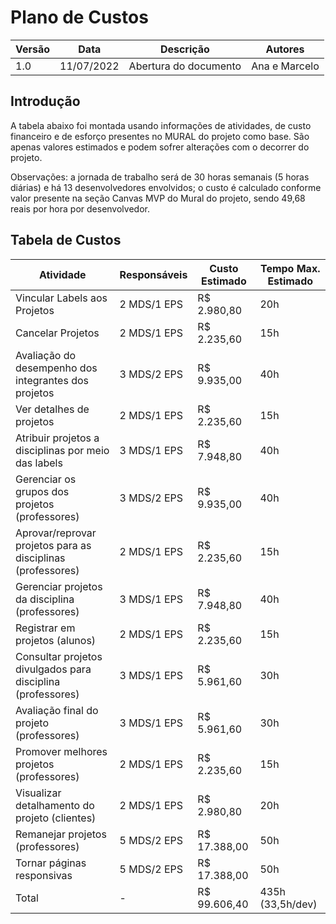 # Plano de Custos

| Versão | Data       | Descrição | Autores |
| ------ | ---------- | --------- | ------- |
| 1.0    | 11/07/2022 | Abertura do documento | Ana e Marcelo |

## Introdução

A tabela abaixo foi montada usando informações de atividades, de custo financeiro e de esforço presentes no MURAL do projeto como base. São apenas valores estimados e podem sofrer alterações com o decorrer do projeto. 

Observações: a jornada de trabalho será de 30 horas semanais (5 horas diárias) e há 13 desenvolvedores envolvidos; o custo é calculado conforme valor presente na seção Canvas MVP do Mural do projeto, sendo 49,68 reais por hora por desenvolvedor.

## Tabela de Custos

| Atividade | Responsáveis| Custo Estimado | Tempo Max. Estimado |
| ------ | ---------- | --------- | ------- |
| Vincular Labels aos Projetos | 2 MDS/1 EPS | R$ 2.980,80 | 20h |
| Cancelar Projetos | 2 MDS/1 EPS | R$ 2.235,60 | 15h |
| Avaliação do desempenho dos integrantes dos projetos | 3 MDS/2 EPS | R$ 9.935,00 | 40h |
| Ver detalhes de projetos | 2 MDS/1 EPS | R$ 2.235,60 | 15h |
| Atribuir projetos a disciplinas por meio das labels | 3 MDS/1 EPS | R$ 7.948,80 | 40h |
| Gerenciar os grupos dos projetos (professores) | 3 MDS/2 EPS | R$ 9.935,00 | 40h |
| Aprovar/reprovar projetos para as disciplinas (professores) | 2 MDS/1 EPS | R$ 2.235,60 | 15h |
| Gerenciar projetos da disciplina (professores) | 3 MDS/1 EPS | R$ 7.948,80 | 40h |
| Registrar em projetos (alunos) | 2 MDS/1 EPS | R$ 2.235,60 | 15h |
| Consultar projetos divulgados para disciplina (professores) | 3 MDS/1 EPS | R$ 5.961,60 | 30h |
| Avaliação final do projeto (professores) | 3 MDS/1 EPS | R$ 5.961,60 | 30h |
| Promover melhores projetos (professores) | 2 MDS/1 EPS | R$ 2.235,60 | 15h |
| Visualizar detalhamento do projeto (clientes) | 2 MDS/1 EPS | R$ 2.980,80 | 20h |
| Remanejar projetos (professores) | 5 MDS/2 EPS | R$ 17.388,00 | 50h |
| Tornar páginas responsivas | 5 MDS/2 EPS | R$ 17.388,00 | 50h |
| Total | - | R$ 99.606,40 | 435h (33,5h/dev) |

